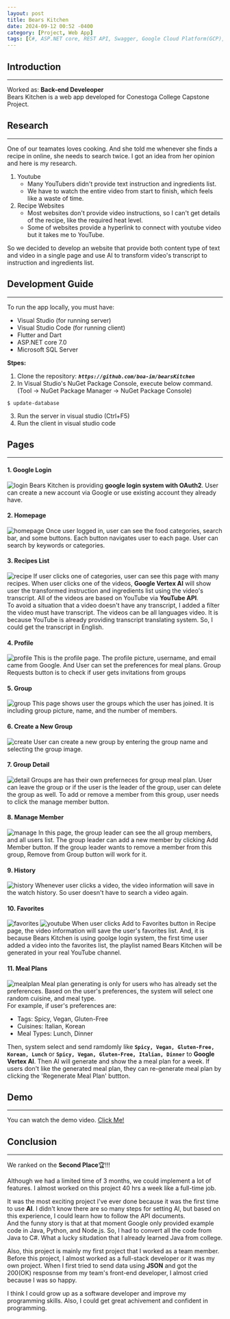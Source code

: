 ```yaml
---
layout: post
title: Bears Kitchen
date: 2024-09-12 00:52 -0400
category: [Project, Web App]
tags: [C#, ASP.NET core, REST API, Swagger, Google Cloud Platform(GCP), OAuth2, YouTube API, Google Vertex AI API, xUnit, Selenium, Microsoft SQL Server]
---
```


## Introduction
---
Worked as: **Back-end Develeoper**   
Bears Kitchen is a web app developed for Conestoga College Capstone Project.

## Research
---
One of our teamates loves cooking. And she told me whenever she finds a recipe in online, she needs to search twice.
I got an idea from her opinion and here is my research.   
1. Youtube
    - Many YouTubers didn't provide text instruction and ingredients list.   
    - We have to watch the entire video from start to finish, which feels like a waste of time.
2. Recipe Websites
    - Most websites don't provide video instructions, so I can't get details of the recipe, like the required heat level.   
    - Some of websites provide a hyperlink to connect with youtube video but it takes me to YouTube.

So we decided to develop an website that provide both content type of text and video in a single page and use AI to transform video's transcript to instruction and ingredients list.

## Development Guide
---
To run the app locally, you must have:
- Visual Studio (for running server)
- Visual Studio Code (for running client)
- Flutter and Dart
- ASP.NET core 7.0
- Microsoft SQL Server

**Stpes:**
1. Clone the repository:
**_`https://github.com/boa-im/bearsKitchen`_**
2. In Visual Studio's NuGet Package Console, execute below command. (Tool -> NuGet Package Manager -> NuGet Package Console)
```shell
$ update-database
```
3. Run the server in visual studio (Ctrl+F5)
4. Run the client in visual studio code

## Pages
---
#### 1. Google Login
![login](https://raw.githubusercontent.com/boa-im/images/main/2.png)
Bears Kitchen is providing **google login system with OAuth2**. User can create a new account via Google or use existing account they already have.

#### 2. Homepage
![homepage](https://raw.githubusercontent.com/boa-im/images/main/1.png)
Once user logged in, user can see the food categories, search bar, and some buttons. Each button navigates user to each page. User can search by keywords or categories.

#### 3. Recipes List
![recipe](https://raw.githubusercontent.com/boa-im/images/main/12.png)
If user clicks one of categories, user can see this page with many recipes. When user clicks one of the videos, **Google Vertex AI** will show user the transformed instruction and ingredients list using the video's transcript. All of the videos are based on YouTube via **YouTube API**.   
To avoid a situation that a video doesn't have any transcript, I added a filter the video must have transcript. The videos can be all languages video. It is because YouTube is already providing transcript translating system. So, I could get the transcript in English.

#### 4. Profile
![profile](https://raw.githubusercontent.com/boa-im/images/main/3.png)
This is the profile page. The profile picture, username, and email came from Google. And User can set the preferences for meal plans. Group Requests button is to check if user gets invitations from groups

#### 5. Group
![group](https://raw.githubusercontent.com/boa-im/images/main/7.png)
This page shows user the groups which the user has joined. It is including group picture, name, and the number of members.

#### 6. Create a New Group
![create](https://raw.githubusercontent.com/boa-im/images/main/5.png)
User can create a new group by entering the group name and selecting the group image.

#### 7. Group Detail
![detail](https://raw.githubusercontent.com/boa-im/images/main/8.png)
Groups are has their own preferneces for group meal plan. User can leave the group or if the user is the leader of the group, user can delete the group as well. To add or remove a member from this group, user needs to click the manage member button.

#### 8. Manage Member
![manage](https://raw.githubusercontent.com/boa-im/images/main/9.png)
In this page, the group leader can see the all group members, and all users list. The group leader can add a new member by clicking Add Member button. If the group leader wants to remove a member from this group, Remove from Group button will work for it.

#### 9. History
![history](https://raw.githubusercontent.com/boa-im/images/main/11.png)
Whenever user clicks a video, the video information will save in the watch history. So user doesn't have to search a video again.

#### 10. Favorites
![favorites](https://raw.githubusercontent.com/boa-im/images/main/10.png)
![youtube](https://raw.githubusercontent.com/boa-im/images/main/13.png)
When user clicks Add to Favorites button in Recipe page, the video information will save the user's favorites list. And, it is because Bears Kitchen is using goolge login system, the first time user added a video into the favorites list, the playlist named Bears Kitchen will be generated in your real YouTube channel.

#### 11. Meal Plans
![mealplan](https://raw.githubusercontent.com/boa-im/images/main/14.png)
Meal plan generating is only for users who has already set the preferences.
Based on the user's preferences, the system will select one random cuisine, and meal type.   
For example, if user's preferences are:
- Tags: Spicy, Vegan, Gluten-Free
- Cuisines: Italian, Korean
- Meal Types: Lunch, Dinner

Then, system select and send ramdomly like **`Spicy, Vegan, Gluten-Free, Korean, Lunch`** or **`Spicy, Vegan, Gluten-Free, Italian, Dinner`** to **Google Vertex AI**. Then AI will generate and show the a meal plan for a week. If users don't like the generated meal plan, they can re-generate meal plan by clicking the 'Regenerate Meal Plan' buttton.

## Demo
---
You can watch the demo video. 
<a href="https://drive.google.com/drive/u/1/folders/1wnBrLqp7wVNte1f0f_RdrCKuvCGyePRt" target="_blank">Click Me!</a>

## Conclusion
---
We ranked on the **Second Place**🏆!!!

Although we had a limited time of 3 months, we could implement a lot of features. I almost worked on this project 40 hrs a week like a full-time job.

It was the most exciting project I've ever done because it was the first time to use **AI**. I didn't know there are so many steps for setting AI, but based on this experience, I could learn how to follow the API documents.   
And the funny story is that at that moment Google only provided example code in Java, Python, and Node.js. So, I had to convert all the code from Java to C#. What a lucky situdation that I already learned Java from college.

Also, this project is mainly my first project that I worked as a team member. Before this project, I almost worked as a full-stack developer or it was my own project. When I first tried to send data using **JSON** and got the 200(OK) resposnse from my team's front-end developer, I almost cried because I was so happy.

I think I could grow up as a software developer and improve my programming skills. Also, I could get great achivement and confident in programming.